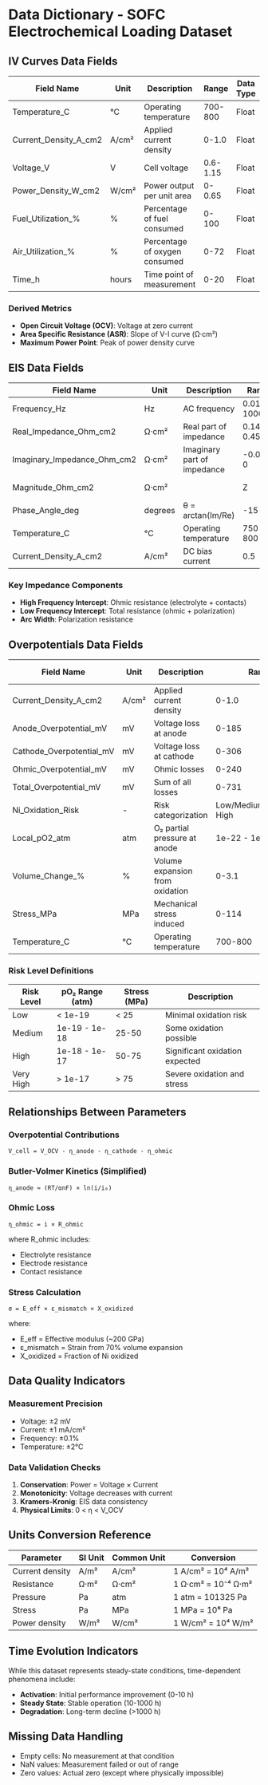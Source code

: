 # Data Dictionary - SOFC Electrochemical Loading Dataset

## IV Curves Data Fields

| Field Name | Unit | Description | Range | Data Type |
|------------|------|-------------|-------|-----------|
| Temperature_C | °C | Operating temperature | 700-800 | Float |
| Current_Density_A_cm2 | A/cm² | Applied current density | 0-1.0 | Float |
| Voltage_V | V | Cell voltage | 0.6-1.15 | Float |
| Power_Density_W_cm2 | W/cm² | Power output per unit area | 0-0.65 | Float |
| Fuel_Utilization_% | % | Percentage of fuel consumed | 0-100 | Float |
| Air_Utilization_% | % | Percentage of oxygen consumed | 0-72 | Float |
| Time_h | hours | Time point of measurement | 0-20 | Float |

### Derived Metrics
- **Open Circuit Voltage (OCV)**: Voltage at zero current
- **Area Specific Resistance (ASR)**: Slope of V-I curve (Ω·cm²)
- **Maximum Power Point**: Peak of power density curve

## EIS Data Fields

| Field Name | Unit | Description | Range | Data Type |
|------------|------|-------------|-------|-----------|
| Frequency_Hz | Hz | AC frequency | 0.01-100000 | Float |
| Real_Impedance_Ohm_cm2 | Ω·cm² | Real part of impedance | 0.14-0.45 | Float |
| Imaginary_Impedance_Ohm_cm2 | Ω·cm² | Imaginary part of impedance | -0.065-0 | Float |
| Magnitude_Ohm_cm2 | Ω·cm² | |Z| = √(Re²+Im²) | 0.14-0.45 | Float |
| Phase_Angle_deg | degrees | θ = arctan(Im/Re) | -15-0 | Float |
| Temperature_C | °C | Operating temperature | 750-800 | Float |
| Current_Density_A_cm2 | A/cm² | DC bias current | 0.5 | Float |

### Key Impedance Components
- **High Frequency Intercept**: Ohmic resistance (electrolyte + contacts)
- **Low Frequency Intercept**: Total resistance (ohmic + polarization)
- **Arc Width**: Polarization resistance

## Overpotentials Data Fields

| Field Name | Unit | Description | Range | Data Type |
|------------|------|-------------|-------|-----------|
| Current_Density_A_cm2 | A/cm² | Applied current density | 0-1.0 | Float |
| Anode_Overpotential_mV | mV | Voltage loss at anode | 0-185 | Float |
| Cathode_Overpotential_mV | mV | Voltage loss at cathode | 0-306 | Float |
| Ohmic_Overpotential_mV | mV | Ohmic losses | 0-240 | Float |
| Total_Overpotential_mV | mV | Sum of all losses | 0-731 | Float |
| Ni_Oxidation_Risk | - | Risk categorization | Low/Medium/High/Very High | String |
| Local_pO2_atm | atm | O₂ partial pressure at anode | 1e-22 - 1e-16 | Float |
| Volume_Change_% | % | Volume expansion from oxidation | 0-3.1 | Float |
| Stress_MPa | MPa | Mechanical stress induced | 0-114 | Float |
| Temperature_C | °C | Operating temperature | 700-800 | Float |

### Risk Level Definitions

| Risk Level | pO₂ Range (atm) | Stress (MPa) | Description |
|------------|-----------------|--------------|-------------|
| Low | < 1e-19 | < 25 | Minimal oxidation risk |
| Medium | 1e-19 - 1e-18 | 25-50 | Some oxidation possible |
| High | 1e-18 - 1e-17 | 50-75 | Significant oxidation expected |
| Very High | > 1e-17 | > 75 | Severe oxidation and stress |

## Relationships Between Parameters

### Overpotential Contributions
```
V_cell = V_OCV - η_anode - η_cathode - η_ohmic
```

### Butler-Volmer Kinetics (Simplified)
```
η_anode ≈ (RT/αnF) × ln(i/i₀)
```

### Ohmic Loss
```
η_ohmic = i × R_ohmic
```
where R_ohmic includes:
- Electrolyte resistance
- Electrode resistance
- Contact resistance

### Stress Calculation
```
σ = E_eff × ε_mismatch × X_oxidized
```
where:
- E_eff = Effective modulus (~200 GPa)
- ε_mismatch = Strain from 70% volume expansion
- X_oxidized = Fraction of Ni oxidized

## Data Quality Indicators

### Measurement Precision
- Voltage: ±2 mV
- Current: ±1 mA/cm²
- Frequency: ±0.1%
- Temperature: ±2°C

### Data Validation Checks
1. **Conservation**: Power = Voltage × Current
2. **Monotonicity**: Voltage decreases with current
3. **Kramers-Kronig**: EIS data consistency
4. **Physical Limits**: 0 < η < V_OCV

## Units Conversion Reference

| Parameter | SI Unit | Common Unit | Conversion |
|-----------|---------|-------------|------------|
| Current density | A/m² | A/cm² | 1 A/cm² = 10⁴ A/m² |
| Resistance | Ω·m² | Ω·cm² | 1 Ω·cm² = 10⁻⁴ Ω·m² |
| Pressure | Pa | atm | 1 atm = 101325 Pa |
| Stress | Pa | MPa | 1 MPa = 10⁶ Pa |
| Power density | W/m² | W/cm² | 1 W/cm² = 10⁴ W/m² |

## Time Evolution Indicators

While this dataset represents steady-state conditions, time-dependent phenomena include:
- **Activation**: Initial performance improvement (0-10 h)
- **Steady State**: Stable operation (10-1000 h)
- **Degradation**: Long-term decline (>1000 h)

## Missing Data Handling

- Empty cells: No measurement at that condition
- NaN values: Measurement failed or out of range
- Zero values: Actual zero (except where physically impossible)